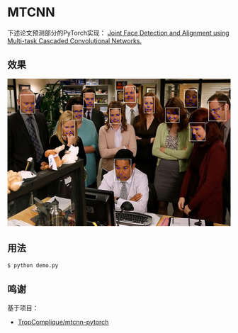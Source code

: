 # MTCNN

下述论文预测部分的PyTorch实现：
[Joint Face Detection and Alignment using Multi-task Cascaded Convolutional Networks.](https://arxiv.org/abs/1604.02878)

## 效果

![image](https://github.com/foamliu/MTCNN/raw/master/images/example.png)

## 用法

```bash
$ python demo.py
```

## 鸣谢

基于项目：
 - [TropComplique/mtcnn-pytorch](https://github.com/TropComplique/mtcnn-pytorch)